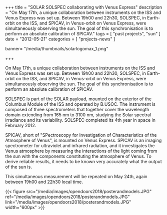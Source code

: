 +++
title = "SOLAR SOLSPEC collaborating with Venus Express"
description = "On May 17th, a unique collaboration between instruments on the ISS and Venus Express was set up. Between 19h00 and 22h30, SOLSPEC, in Earth-orbit on the ISS, and SPICAV, in Venus-orbit on Venus Express, were simultaneously observing the sun. The goal of this synchronisation is to perform an absolute calibration of SPICAV."
tags = [
"past projects",
"sun"
]
date = "2012-05-21"
categories = [
   "projects-news"
]

banner= "/media/thumbnails/solarlogomax_1.png"


+++



On May 17th, a unique collaboration between instruments on the ISS and Venus Express was set up. Between 19h00 and 22h30, SOLSPEC, in Earth-orbit on the ISS, and SPICAV, in Venus-orbit on Venus Express, were simultaneously observing the sun. The goal of this synchronisation is to perform an absolute calibration of SPICAV.

SOLSPEC is part of the SOLAR payload, mounted on the exterior of the Columbus Module of the ISS and operated by B.USOC. The instrument is composed of three spectrometers that together cover the wavelength domain extending from 165 nm to 3100 nm, studying the Solar spectral irradiance and its variability. SOLSPEC completed its 4th year in space in February 2012.

SPICAV, short of "SPectroscopy for Investigation of Characteristics of the Atmosphere of Venus", is mounted on Venus Express. SPICAV is an imaging spectrometer for ultraviolet and infrared radiation, and it investigates the Venus atmosphere by measuring the interactions of the light coming from the sun with the components constituting the atmosphere of Venus. To derive reliable results, it needs to be known very accurately what the output of the sun is.

This simultaneous measurement will be repeated on May 24th, again between 19h00 and 22h30 local time.

{{< figure src="/media/images/opendoors2018/posterandmodels.JPG"  ref="/media/images/opendoors2018/posterandmodels.JPG" link="/media/images/opendoors2018/posterandmodels.JPG" width="600px"   >}}
